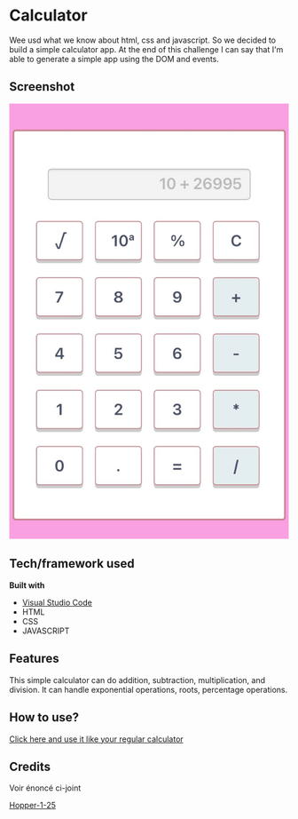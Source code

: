# Calculator
Wee usd what we know about html, css and javascript. So we decided to build a simple calculator app. At the end of this challenge I can say that I'm able to generate a simple app using the DOM and events.
 
## Screenshot


![My Calculator](./calculatrice.jpg)
## Tech/framework used

<b>Built with</b>
- [Visual Studio Code](https://visualstudio.microsoft.com/)
- HTML
- CSS 
- JAVASCRIPT

## Features
  This simple calculator can do addition, subtraction, multiplication, and division. It can handle exponential operations, roots, percentage operations.



## How to use?
[Click here and use it like your regular calculator](https://agkabongo.github.io/calculator/)

## Credits 
Voir énoncé ci-joint

[Hopper-1-25](https://github.com/becodeorg/bxl-hopper-1-25/blob/master/The%20Hill/projects/1.calculator/readme.md)
